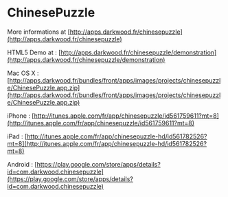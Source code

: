 ChinesePuzzle
=============

More informations at [http://apps.darkwood.fr/chinesepuzzle](http://apps.darkwood.fr/chinesepuzzle)

HTML5 Demo at : [http://apps.darkwood.fr/chinesepuzzle/demonstration](http://apps.darkwood.fr/chinesepuzzle/demonstration)

Mac OS X : [http://apps.darkwood.fr/bundles/front/apps/images/projects/chinesepuzzle/ChinesePuzzle.app.zip](http://apps.darkwood.fr/bundles/front/apps/images/projects/chinesepuzzle/ChinesePuzzle.app.zip)

iPhone : [http://itunes.apple.com/fr/app/chinesepuzzle/id561759611?mt=8](http://itunes.apple.com/fr/app/chinesepuzzle/id561759611?mt=8)

iPad : [http://itunes.apple.com/fr/app/chinesepuzzle-hd/id561782526?mt=8](http://itunes.apple.com/fr/app/chinesepuzzle-hd/id561782526?mt=8)

Android : [https://play.google.com/store/apps/details?id=com.darkwood.chinesepuzzle](https://play.google.com/store/apps/details?id=com.darkwood.chinesepuzzle)

